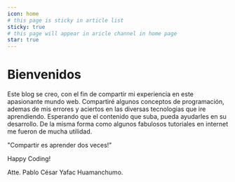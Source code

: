 ```yaml
---
icon: home
# this page is sticky in article list
sticky: true
# this page will appear in aricle channel in home page
star: true
---
```


# Bienvenidos

Este blog se creo, con el fin de compartir mi experiencia en este apasionante mundo web.
Compartiré algunos conceptos de programación, ademas de mis errores y aciertos en las diversas tecnologias que ire aprendiendo.
Esperando que el contenido que suba, pueda ayudarles en su desarrollo. De la misma forma como algunos fabulosos tutoriales en internet me fueron de mucha utilidad.

"Compartir es aprender dos veces!"


Happy Coding!

Atte.
Pablo César Yafac Huamanchumo.
